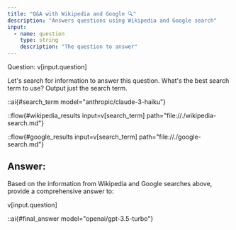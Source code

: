 ```yaml
---
title: "Q&A with Wikipedia and Google 🔍"
description: "Answers questions using Wikipedia and Google search"
input:
  - name: question
    type: string
    description: "The question to answer"
---
```


<!-- This prompt combines Wikipedia and Google search to provide comprehensive answers -->

Question: v[input.question]

<!-- First get the language model to generate a search term -->

Let's search for information to answer this question. What's the best search term to use? Output just the search term.

::ai{#search_term model="anthropic/claude-3-haiku"}

<!-- Search both Wikipedia and Google using the search term -->

::flow{#wikipedia_results input=v[search_term] path="file://./wikipedia-search.md"}

::flow{#google_results input=v[search_term] path="file://./google-search.md"}

## Answer:

Based on the information from Wikipedia and Google searches above, provide a comprehensive answer to:

v[input.question]

::ai{#final_answer model="openai/gpt-3.5-turbo"}
